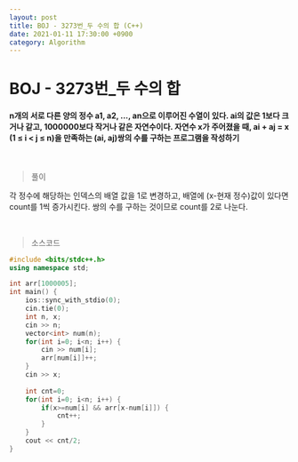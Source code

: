 ```yaml
---
layout: post
title: BOJ - 3273번_두 수의 합 (C++)
date: 2021-01-11 17:30:00 +0900
category: Algorithm
---
```


# BOJ - 3273번_두 수의 합

#### n개의 서로 다른 양의 정수 a1, a2, ..., an으로 이루어진 수열이 있다. ai의 값은 1보다 크거나 같고, 1000000보다 작거나 같은 자연수이다. 자연수 x가 주어졌을 때, ai + aj = x (1 ≤ i < j ≤ n)을 만족하는 (ai, aj)쌍의 수를 구하는 프로그램을 작성하기

<br/>

> 풀이

각 정수에 해당하는 인덱스의 배열 값을 1로 변경하고, 배열에 (x-현재 정수)값이 있다면 count를 1씩 증가시킨다. 쌍의 수를 구하는 것이므로 count를 2로 나눈다.

<br/>

> 소스코드

```c++
#include <bits/stdc++.h>
using namespace std;

int arr[1000005];
int main() {
	ios::sync_with_stdio(0);
	cin.tie(0);
	int n, x;
	cin >> n;
	vector<int> num(n);
	for(int i=0; i<n; i++) {
		cin >> num[i];
		arr[num[i]]++;
	}
	cin >> x;
	
	int cnt=0;
	for(int i=0; i<n; i++) {
		if(x>=num[i] && arr[x-num[i]]) {
			cnt++;
		}
	}
	cout << cnt/2;
}
```


